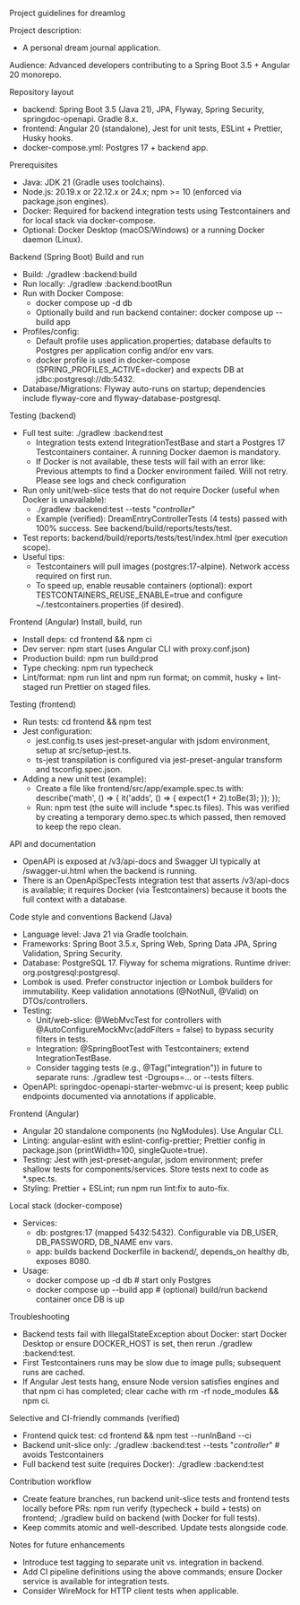 Project guidelines for dreamlog

Project description:
- A personal dream journal application. 

Audience: Advanced developers contributing to a Spring Boot 3.5 + Angular 20 monorepo.

Repository layout
- backend: Spring Boot 3.5 (Java 21), JPA, Flyway, Spring Security, springdoc-openapi. Gradle 8.x.
- frontend: Angular 20 (standalone), Jest for unit tests, ESLint + Prettier, Husky hooks.
- docker-compose.yml: Postgres 17 + backend app.

Prerequisites
- Java: JDK 21 (Gradle uses toolchains).
- Node.js: 20.19.x or 22.12.x or 24.x; npm >= 10 (enforced via package.json engines).
- Docker: Required for backend integration tests using Testcontainers and for local stack via docker-compose.
- Optional: Docker Desktop (macOS/Windows) or a running Docker daemon (Linux).

Backend (Spring Boot)
Build and run
- Build: ./gradlew :backend:build
- Run locally: ./gradlew :backend:bootRun
- Run with Docker Compose:
  - docker compose up -d db
  - Optionally build and run backend container: docker compose up --build app
- Profiles/config:
  - Default profile uses application.properties; database defaults to Postgres per application config and/or env vars.
  - docker profile is used in docker-compose (SPRING_PROFILES_ACTIVE=docker) and expects DB at jdbc:postgresql://db:5432.
- Database/Migrations: Flyway auto-runs on startup; dependencies include flyway-core and flyway-database-postgresql.

Testing (backend)
- Full test suite: ./gradlew :backend:test
  - Integration tests extend IntegrationTestBase and start a Postgres 17 Testcontainers container. A running Docker daemon is mandatory.
  - If Docker is not available, these tests will fail with an error like:
    Previous attempts to find a Docker environment failed. Will not retry. Please see logs and check configuration
- Run only unit/web-slice tests that do not require Docker (useful when Docker is unavailable):
  - ./gradlew :backend:test --tests "*controller*"
  - Example (verified): DreamEntryControllerTests (4 tests) passed with 100% success. See backend/build/reports/tests/test.
- Test reports: backend/build/reports/tests/test/index.html (per execution scope).
- Useful tips:
  - Testcontainers will pull images (postgres:17-alpine). Network access required on first run.
  - To speed up, enable reusable containers (optional): export TESTCONTAINERS_REUSE_ENABLE=true and configure ~/.testcontainers.properties (if desired).

Frontend (Angular)
Install, build, run
- Install deps: cd frontend && npm ci
- Dev server: npm start (uses Angular CLI with proxy.conf.json)
- Production build: npm run build:prod
- Type checking: npm run typecheck
- Lint/format: npm run lint and npm run format; on commit, husky + lint-staged run Prettier on staged files.

Testing (frontend)
- Run tests: cd frontend && npm test
- Jest configuration:
  - jest.config.ts uses jest-preset-angular with jsdom environment, setup at src/setup-jest.ts.
  - ts-jest transpilation is configured via jest-preset-angular transform and tsconfig.spec.json.
- Adding a new unit test (example):
  - Create a file like frontend/src/app/example.spec.ts with:
    describe('math', () => {
      it('adds', () => {
        expect(1 + 2).toBe(3);
      });
    });
  - Run: npm test (the suite will include *.spec.ts files). This was verified by creating a temporary demo.spec.ts which passed, then removed to keep the repo clean.

API and documentation
- OpenAPI is exposed at /v3/api-docs and Swagger UI typically at /swagger-ui.html when the backend is running.
- There is an OpenApiSpecTests integration test that asserts /v3/api-docs is available; it requires Docker (via Testcontainers) because it boots the full context with a database.

Code style and conventions
Backend (Java)
- Language level: Java 21 via Gradle toolchain.
- Frameworks: Spring Boot 3.5.x, Spring Web, Spring Data JPA, Spring Validation, Spring Security.
- Database: PostgreSQL 17. Flyway for schema migrations. Runtime driver: org.postgresql:postgresql.
- Lombok is used. Prefer constructor injection or Lombok builders for immutability. Keep validation annotations (@NotNull, @Valid) on DTOs/controllers.
- Testing:
  - Unit/web-slice: @WebMvcTest for controllers with @AutoConfigureMockMvc(addFilters = false) to bypass security filters in tests.
  - Integration: @SpringBootTest with Testcontainers; extend IntegrationTestBase.
  - Consider tagging tests (e.g., @Tag("integration")) in future to separate runs: ./gradlew test -Dgroups=... or --tests filters.
- OpenAPI: springdoc-openapi-starter-webmvc-ui is present; keep public endpoints documented via annotations if applicable.

Frontend (Angular)
- Angular 20 standalone components (no NgModules). Use Angular CLI.
- Linting: angular-eslint with eslint-config-prettier; Prettier config in package.json (printWidth=100, singleQuote=true).
- Testing: Jest with jest-preset-angular, jsdom environment; prefer shallow tests for components/services. Store tests next to code as *.spec.ts.
- Styling: Prettier + ESLint; run npm run lint:fix to auto-fix.

Local stack (docker-compose)
- Services:
  - db: postgres:17 (mapped 5432:5432). Configurable via DB_USER, DB_PASSWORD, DB_NAME env vars.
  - app: builds backend Dockerfile in backend/, depends_on healthy db, exposes 8080.
- Usage:
  - docker compose up -d db        # start only Postgres
  - docker compose up --build app  # (optional) build/run backend container once DB is up

Troubleshooting
- Backend tests fail with IllegalStateException about Docker: start Docker Desktop or ensure DOCKER_HOST is set, then rerun ./gradlew :backend:test.
- First Testcontainers runs may be slow due to image pulls; subsequent runs are cached.
- If Angular Jest tests hang, ensure Node version satisfies engines and that npm ci has completed; clear cache with rm -rf node_modules && npm ci.

Selective and CI-friendly commands (verified)
- Frontend quick test: cd frontend && npm test --runInBand --ci
- Backend unit-slice only: ./gradlew :backend:test --tests "*controller*"  # avoids Testcontainers
- Full backend test suite (requires Docker): ./gradlew :backend:test

Contribution workflow
- Create feature branches, run backend unit-slice tests and frontend tests locally before PRs: npm run verify (typecheck + build + tests) on frontend; ./gradlew build on backend (with Docker for full tests).
- Keep commits atomic and well-described. Update tests alongside code.

Notes for future enhancements
- Introduce test tagging to separate unit vs. integration in backend.
- Add CI pipeline definitions using the above commands; ensure Docker service is available for integration tests.
- Consider WireMock for HTTP client tests when applicable.
